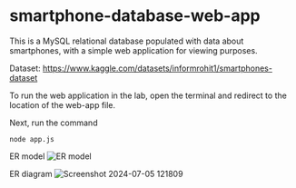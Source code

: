 # smartphone-database-web-app
This is a MySQL relational database populated with data about smartphones, with a simple web application for viewing purposes.

Dataset: https://www.kaggle.com/datasets/informrohit1/smartphones-dataset

To run the web application in the lab, open the terminal and redirect to the location of the
web-app file.

Next, run the command
````
node app.js
````

ER model
![ER model](https://github.com/user-attachments/assets/b6b4f3c5-c1ba-42cb-8a25-fe8177b4518b)

ER diagram
![Screenshot 2024-07-05 121809](https://github.com/user-attachments/assets/ab4bd11f-f040-44cd-8c20-8ca59fc9f097)
